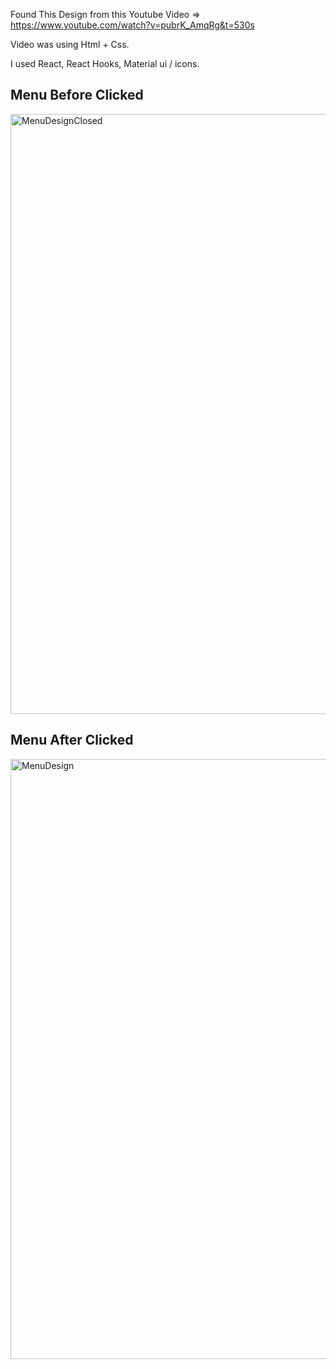Found This Design from this Youtube Video => https://www.youtube.com/watch?v=pubrK_AmqRg&t=530s 

Video was using Html + Css.

I used React, React Hooks, Material ui / icons.

## Menu Before Clicked
<img width="960" alt="MenuDesignClosed" src="https://user-images.githubusercontent.com/77559800/125281587-42affb80-e2cb-11eb-9650-6ced4ab13a4e.png">

## Menu After Clicked
<img width="960" alt="MenuDesign" src="https://user-images.githubusercontent.com/77559800/125281127-b30a4d00-e2ca-11eb-8fbf-ef0dc1b9bd2b.png">
